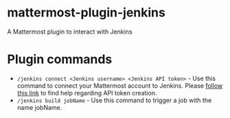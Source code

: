# mattermost-plugin-jenkins
A Mattermost plugin to interact with Jenkins

# Plugin commands
* `/jenkins connect <Jenkins username> <Jenkins API token>` - Use this command to connect your Mattermost account to Jenkins.
Please [follow this link](https://stackoverflow.com/a/45466184/6852930) to find help regarding API token creation.
* `/jenkins build jobName` - Use this command to trigger a job with the name jobName.

